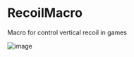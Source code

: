 # RecoilMacro
 Macro for control vertical recoil in games

![image](https://github.com/user-attachments/assets/5a6ceec8-5a8b-47cc-bae5-ae92c8a5e000)

